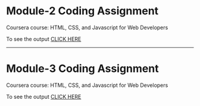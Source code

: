 <h1>Module-2 Coding Assignment</h1>

<p>Coursera course: HTML, CSS, and Javascript for Web Developers</p>

To see the output <a href="https://srinirajaram.github.io/Coursera-HTML-CSS-and-JavaScript-for-Web-Developers/Assignments/Module-2/index.html">CLICK HERE<a> 

<hr/>

<h1>Module-3 Coding Assignment</h1>

<p>Coursera course: HTML, CSS, and Javascript for Web Developers</p>

To see the output <a href="https://srinirajaram.github.io/Coursera-HTML-CSS-and-JavaScript-for-Web-Developers/Assignments/Module-3/index.html">CLICK HERE<a> 
